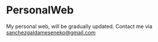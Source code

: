 # PersonalWeb
My personal web, will be gradually updated. Contact me via sanchezgaldameseneko@gmail.com
